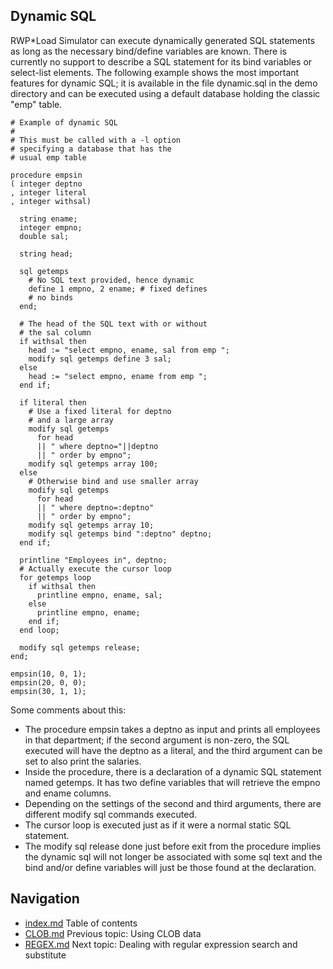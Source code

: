 ## Dynamic SQL
RWP\*Load Simulator can execute dynamically generated SQL statements as 
long as the necessary bind/define variables are known.
There is currently no support to describe
a SQL statement for its bind variables or select-list elements.
The following example shows the most important features for dynamic 
SQL; it is available in the file dynamic.sql in the demo directory and 
can be executed using a default database holding the classic "emp" 
table.
```
# Example of dynamic SQL
#
# This must be called with a -l option
# specifying a database that has the
# usual emp table

procedure empsin
( integer deptno
, integer literal
, integer withsal)

  string ename;
  integer empno;
  double sal;

  string head;

  sql getemps
    # No SQL text provided, hence dynamic
    define 1 empno, 2 ename; # fixed defines
    # no binds
  end;

  # The head of the SQL text with or without
  # the sal column
  if withsal then
    head := "select empno, ename, sal from emp ";
    modify sql getemps define 3 sal;
  else
    head := "select empno, ename from emp ";
  end if;

  if literal then
    # Use a fixed literal for deptno
    # and a large array 
    modify sql getemps
      for head 
      || " where deptno="||deptno
      || " order by empno";
    modify sql getemps array 100;
  else
    # Otherwise bind and use smaller array
    modify sql getemps
      for head
      || " where deptno=:deptno"
      || " order by empno";
    modify sql getemps array 10;
    modify sql getemps bind ":deptno" deptno;
  end if;

  printline "Employees in", deptno;
  # Actually execute the cursor loop
  for getemps loop
    if withsal then
      printline empno, ename, sal;
    else
      printline empno, ename;
    end if;
  end loop;

  modify sql getemps release;
end;

empsin(10, 0, 1);
empsin(20, 0, 0);
empsin(30, 1, 1);
```
Some comments about this:

 * The procedure empsin takes a deptno as input and prints all employees in that department; if the second argument is non-zero, the SQL executed will have the deptno as a literal, and the third argument can be set to also print the salaries.
 * Inside the procedure, there is a declaration of a dynamic SQL statement named getemps.  It has two define variables that will retrieve the empno and ename columns.
 * Depending on the settings of the second and third arguments, there are different modify sql commands executed.
 * The cursor loop is executed just as if it were a normal static SQL statement.
 * The modify sql release done just before exit from the procedure implies the dynamic sql will not longer be associated with some sql text and the bind and/or define variables will just be those found at the declaration.


## Navigation
* [index.md](index.md#rwpload-simulator-users-guide) Table of contents
* [CLOB.md](CLOB.md) Previous topic: Using CLOB data
* [REGEX.md](REGEX.md) Next topic: Dealing with regular expression search and substitute
